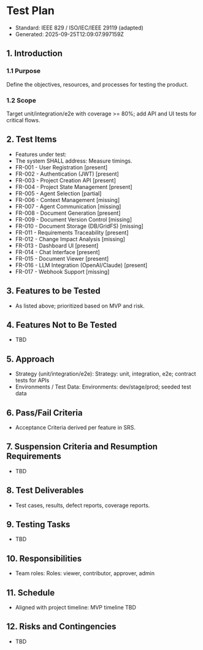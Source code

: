 # Test Plan

- Standard: IEEE 829 / ISO/IEC/IEEE 29119 (adapted)
- Generated: 2025-09-25T12:09:07.997159Z

## 1. Introduction
### 1.1 Purpose
Define the objectives, resources, and processes for testing the product.

### 1.2 Scope
Target unit/integration/e2e with coverage >= 80%; add API and UI tests for critical flows.

## 2. Test Items
- Features under test:
- The system SHALL address: Measure timings.
- FR-001 - User Registration [present]
- FR-002 - Authentication (JWT) [present]
- FR-003 - Project Creation API [present]
- FR-004 - Project State Management [present]
- FR-005 - Agent Selection [partial]
- FR-006 - Context Management [missing]
- FR-007 - Agent Communication [missing]
- FR-008 - Document Generation [present]
- FR-009 - Document Version Control [missing]
- FR-010 - Document Storage (DB/GridFS) [missing]
- FR-011 - Requirements Traceability [present]
- FR-012 - Change Impact Analysis [missing]
- FR-013 - Dashboard UI [present]
- FR-014 - Chat Interface [present]
- FR-015 - Document Viewer [present]
- FR-016 - LLM Integration (OpenAI/Claude) [present]
- FR-017 - Webhook Support [missing]

## 3. Features to be Tested
- As listed above; prioritized based on MVP and risk.

## 4. Features Not to Be Tested
- TBD

## 5. Approach
- Strategy (unit/integration/e2e): Strategy: unit, integration, e2e; contract tests for APIs
- Environments / Test Data: Environments: dev/stage/prod; seeded test data

## 6. Pass/Fail Criteria
- Acceptance Criteria derived per feature in SRS.

## 7. Suspension Criteria and Resumption Requirements
- TBD

## 8. Test Deliverables
- Test cases, results, defect reports, coverage reports.

## 9. Testing Tasks
- TBD

## 10. Responsibilities
- Team roles: Roles: viewer, contributor, approver, admin

## 11. Schedule
- Aligned with project timeline: MVP timeline TBD

## 12. Risks and Contingencies
- TBD